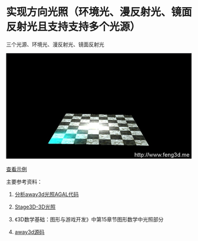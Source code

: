 # 实现方向光照（环境光、漫反射光、镜面反射光且支持支持多个光源）

三个光源、环境光、漫反射光、镜面反射光

![](../../../../wordpress/wp-content/uploads/2014/10/20141009115126.jpg)

[查看示例](../../../../feng3dDemo/TestDirectionalLight.html)

主要参考资料：

1. [分析away3d光照AGAL代码](blogs/2014/09/16/1.md)

2. [Stage3D-3D光照](http://blog.as3er.com/?p=1091)

3. 《3D数学基础：图形与游戏开发》中第15章节图形数学中光照部分

4. [away3d源码](https://github.com/away3d/away3d-core-fp11/tree/dev)